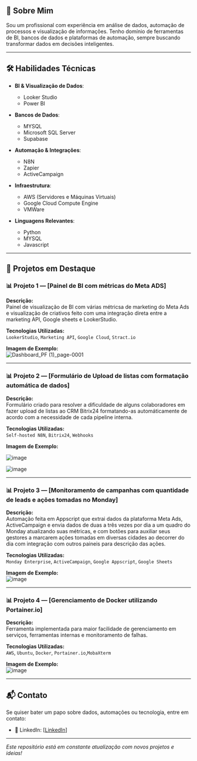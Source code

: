 ## 🚀 Sobre Mim

Sou um profissional com experiência em análise de dados, automação de processos e visualização de informações. Tenho domínio de ferramentas de BI, bancos de dados e plataformas de automação, sempre buscando transformar dados em decisões inteligentes.

---

## 🛠️ Habilidades Técnicas

- **BI & Visualização de Dados**:
  - Looker Studio
  - Power BI
    

- **Bancos de Dados**:
  - MYSQL
  - Microsoft SQL Server
  - Supabase


- **Automação & Integrações**:
  - N8N
  - Zapier
  - ActiveCampaign


- **Infraestrutura**:
  - AWS (Servidores e Máquinas Virtuais)
  - Google Cloud Compute Engine
  - VMWare

- **Linguagens Relevantes**:
  - Python
  - MYSQL
  - Javascript

---

## 📁 Projetos em Destaque

### 📊 Projeto 1 — [Painel de BI com métricas do Meta ADS]

**Descrição:**  
Painel de visualização de BI com várias métricsa de marketing do Meta Ads e visualização de criativos feito com uma integração direta entre a marketing API, Google sheets e LookerStudio.

**Tecnologias Utilizadas:**  
`LookerStudio`, `Marketing API`, `Google Cloud`, `Stract.io`


**Imagem de Exemplo:**  
![Dashboard_PF (1)_page-0001](https://github.com/user-attachments/assets/2d899eeb-17fd-4bd8-8e9d-24a3666b7c58)


---


### 📊 Projeto 2 — [Formulário de Upload de listas com formatação automática de dados]

**Descrição:**  
Formulário criado para resolver a dificuldade de alguns colaboradores em fazer upload de listas ao CRM Bitrix24 formatando-as automáticamente de acordo com a necessidade de cada pipeline interna.

**Tecnologias Utilizadas:**  
`Self-hosted N8N`, `Bitrix24`, `Webhooks`


**Imagem de Exemplo:**  

![image](https://github.com/user-attachments/assets/1855d231-cf2a-48ce-8a2a-90fa8dea6b99)

![image](https://github.com/user-attachments/assets/36d79eaa-ac8a-48e3-a629-879732904738)


---


### 📊 Projeto 3 — [Monitoramento de campanhas com quantidade de leads e ações tomadas no Monday]

**Descrição:**  
Automação feita em Appscript que extrai dados da plataforma Meta Ads, ActiveCampaign e envia dados de duas a três vezes por dia a um quadro do Monday atualizando suas métricas, e com botões para auxiliar seus gestores a marcarem ações tomadas em diversas cidades ao decorrer do dia com integração com outros paineis para descrição das ações.

**Tecnologias Utilizadas:**  
`Monday Enterprise`, `ActiveCampaign`, `Google Appscript`, `Google Sheets`

**Imagem de Exemplo:**  
![image](https://github.com/user-attachments/assets/2b45928e-3697-443d-b22a-3e1552321f97)


---


### 📊 Projeto 4 — [Gerenciamento de Docker utilizando Portainer.io]

**Descrição:**  
Ferramenta implementada para maior facilidade de gerenciamento em serviços, ferramentas internas e monitoramento de falhas.

**Tecnologias Utilizadas:**  
`AWS`, `Ubuntu`, `Docker`, `Portainer.io`,`MobaXterm`

**Imagem de Exemplo:**  
![image](https://github.com/user-attachments/assets/8e73185b-8013-4809-bf43-260d638f34a4)


---

## 📬 Contato

Se quiser bater um papo sobre dados, automações ou tecnologia, entre em contato:

- 💼 LinkedIn: [[LinkedIn](https://www.linkedin.com/in/eduardo-henrique-b-rodrigues/)]

---

*Este repositório está em constante atualização com novos projetos e ideias!*
